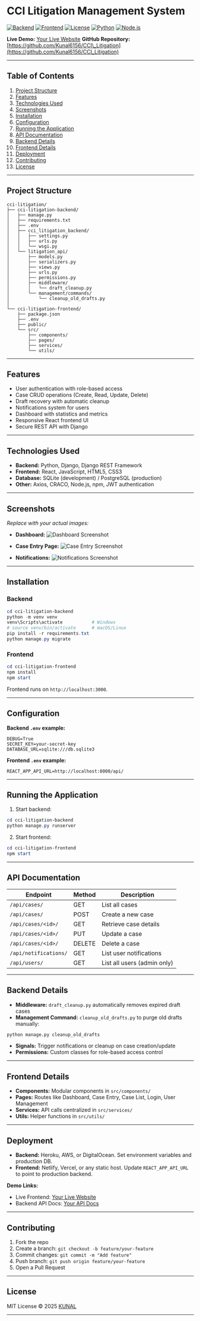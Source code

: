 # CCI Litigation Management System

[![Backend](https://img.shields.io/badge/backend-Django-blue)](https://www.djangoproject.com/)
[![Frontend](https://img.shields.io/badge/frontend-React-green)](https://reactjs.org/)
[![License](https://img.shields.io/badge/license-MIT-yellow)](LICENSE)
[![Python](https://img.shields.io/badge/python-3.11-blue)](https://www.python.org/)
[![Node.js](https://img.shields.io/badge/node.js-18-green)](https://nodejs.org/)

**Live Demo:** [Your Live Website](https://your-frontend-live-link.com)
**GitHub Repository:** [https://github.com/Kunal6156/CCI\_Litigation](https://github.com/Kunal6156/CCI_Litigation)

---

## **Table of Contents**

1. [Project Structure](#project-structure)
2. [Features](#features)
3. [Technologies Used](#technologies-used)
4. [Screenshots](#screenshots)
5. [Installation](#installation)
6. [Configuration](#configuration)
7. [Running the Application](#running-the-application)
8. [API Documentation](#api-documentation)
9. [Backend Details](#backend-details)
10. [Frontend Details](#frontend-details)
11. [Deployment](#deployment)
12. [Contributing](#contributing)
13. [License](#license)

---

## **Project Structure**

```
cci-litigation/
├── cci-litigation-backend/
│   ├── manage.py
│   ├── requirements.txt
│   ├── .env
│   ├── cci_litigation_backend/
│   │   ├── settings.py
│   │   ├── urls.py
│   │   └── wsgi.py
│   └── litigation_api/
│       ├── models.py
│       ├── serializers.py
│       ├── views.py
│       ├── urls.py
│       ├── permissions.py
│       ├── middleware/
│       │   └── draft_cleanup.py
│       └── management/commands/
│           └── cleanup_old_drafts.py
│
└── cci-litigation-frontend/
    ├── package.json
    ├── .env
    ├── public/
    └── src/
        ├── components/
        ├── pages/
        ├── services/
        └── utils/
```

---

## **Features**

* User authentication with role-based access
* Case CRUD operations (Create, Read, Update, Delete)
* Draft recovery with automatic cleanup
* Notifications system for users
* Dashboard with statistics and metrics
* Responsive React frontend UI
* Secure REST API with Django

---

## **Technologies Used**

* **Backend:** Python, Django, Django REST Framework
* **Frontend:** React, JavaScript, HTML5, CSS3
* **Database:** SQLite (development) / PostgreSQL (production)
* **Other:** Axios, CRACO, Node.js, npm, JWT authentication

---

## **Screenshots**

*Replace with your actual images:*

* **Dashboard:**
  ![Dashboard Screenshot](screenshots/dashboard.png)

* **Case Entry Page:**
  ![Case Entry Screenshot](screenshots/case_entry.png)

* **Notifications:**
  ![Notifications Screenshot](screenshots/notifications.png)

---

## **Installation**

### **Backend**

```powershell
cd cci-litigation-backend
python -m venv venv
venv\Scripts\activate           # Windows
# source venv/bin/activate      # macOS/Linux
pip install -r requirements.txt
python manage.py migrate
```

### **Frontend**

```powershell
cd cci-litigation-frontend
npm install
npm start
```

Frontend runs on `http://localhost:3000`.

---

## **Configuration**

**Backend `.env` example:**

```env
DEBUG=True
SECRET_KEY=your-secret-key
DATABASE_URL=sqlite:///db.sqlite3
```

**Frontend `.env` example:**

```env
REACT_APP_API_URL=http://localhost:8000/api/
```

---

## **Running the Application**

1. Start backend:

```powershell
cd cci-litigation-backend
python manage.py runserver
```

2. Start frontend:

```powershell
cd cci-litigation-frontend
npm start
```

---

## **API Documentation**

| Endpoint              | Method | Description                 |
| --------------------- | ------ | --------------------------- |
| `/api/cases/`         | GET    | List all cases              |
| `/api/cases/`         | POST   | Create a new case           |
| `/api/cases/<id>/`    | GET    | Retrieve case details       |
| `/api/cases/<id>/`    | PUT    | Update a case               |
| `/api/cases/<id>/`    | DELETE | Delete a case               |
| `/api/notifications/` | GET    | List user notifications     |
| `/api/users/`         | GET    | List all users (admin only) |

---

## **Backend Details**

* **Middleware:** `draft_cleanup.py` automatically removes expired draft cases
* **Management Command:** `cleanup_old_drafts.py` to purge old drafts manually:

```bash
python manage.py cleanup_old_drafts
```

* **Signals:** Trigger notifications or cleanup on case creation/update
* **Permissions:** Custom classes for role-based access control

---

## **Frontend Details**

* **Components:** Modular components in `src/components/`
* **Pages:** Routes like Dashboard, Case Entry, Case List, Login, User Management
* **Services:** API calls centralized in `src/services/`
* **Utils:** Helper functions in `src/utils/`

---

## **Deployment**

* **Backend:** Heroku, AWS, or DigitalOcean. Set environment variables and production DB.
* **Frontend:** Netlify, Vercel, or any static host. Update `REACT_APP_API_URL` to point to production backend.

**Demo Links:**

* Live Frontend: [Your Live Website](https://your-frontend-live-link.com)
* Backend API Docs: [Your API Docs](https://your-backend-api-link.com)

---

## **Contributing**

1. Fork the repo
2. Create a branch: `git checkout -b feature/your-feature`
3. Commit changes: `git commit -m "Add feature"`
4. Push branch: `git push origin feature/your-feature`
5. Open a Pull Request

---

## **License**

MIT License © 2025 [KUNAL](https://github.com/Kunal6156)

---


